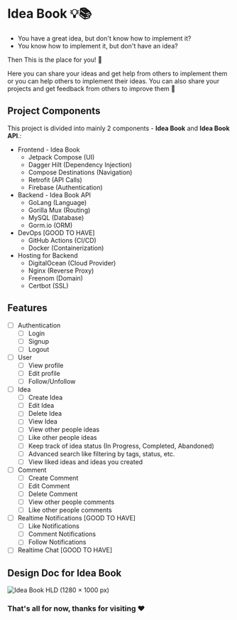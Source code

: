 # Idea Book 💡📚

- You have a great idea, but don't know how to implement it?
- You know how to implement it, but don't have an idea?

Then This is the place for you! 🎉

Here you can share your ideas and get help from others to implement them or you can help others to implement their ideas. You can also share your projects and get feedback from others to improve them 🤝

## Project Components

This project is divided into mainly 2 components - **Idea Book** and **Idea Book API**.:

- Frontend - Idea Book
  - Jetpack Compose (UI)
  - Dagger Hilt (Dependency Injection)
  - Compose Destinations (Navigation)
  - Retrofit (API Calls)
  - Firebase (Authentication)
- Backend - Idea Book API
  - GoLang (Language)
  - Gorilla Mux (Routing)
  - MySQL (Database)
  - Gorm.io (ORM)
- DevOps [GOOD TO HAVE]
  - GitHub Actions (CI/CD)
  - Docker (Containerization)
- Hosting for Backend
  - DigitalOcean (Cloud Provider)
  - Nginx (Reverse Proxy)
  - Freenom (Domain)
  - Certbot (SSL)

## Features

- [ ] Authentication
  - [ ] Login
  - [ ] Signup
  - [ ] Logout
- [ ] User
  - [ ] View profile
  - [ ] Edit profile
  - [ ] Follow/Unfollow
- [ ] Idea
  - [ ] Create Idea
  - [ ] Edit Idea
  - [ ] Delete Idea
  - [ ] View Idea
  - [ ] View other people ideas
  - [ ] Like other people ideas
  - [ ] Keep track of idea status (In Progress, Completed, Abandoned)
  - [ ] Advanced search like filtering by tags, status, etc.
  - [ ] View liked ideas and ideas you created
- [ ] Comment
  - [ ] Create Comment
  - [ ] Edit Comment
  - [ ] Delete Comment
  - [ ] View other people comments
  - [ ] Like other people comments
- [ ] Realtime Notifications [GOOD TO HAVE]
  - [ ] Like Notifications
  - [ ] Comment Notifications
  - [ ] Follow Notifications
- [ ] Realtime Chat [GOOD TO HAVE]

## Design Doc for Idea Book
![Idea Book HLD (1280 × 1000 px)](https://user-images.githubusercontent.com/84276404/193843040-16f9d3a8-83cc-4f00-af3e-c7fd5c4a2cf3.png)

### That's all for now, thanks for visiting ♥

